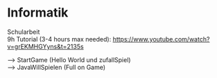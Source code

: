 # Informatik
Schularbeit <br />
9h Tutorial (3-4 hours max needed): https://www.youtube.com/watch?v=grEKMHGYyns&t=2135s

--> StartGame (Hello World und zufallSpiel) <br />
--> JavaWillSpielen (Full on Game)
